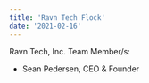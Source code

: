 ```yaml
---
title: 'Ravn Tech Flock'
date: '2021-02-16'
---
```

Ravn Tech, Inc. Team Member/s:
- Sean Pedersen, CEO & Founder
